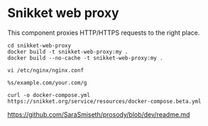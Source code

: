 # Snikket web proxy

This component proxies HTTP/HTTPS requests to the right place.
```
cd snikket-web-proxy
docker build -t snikket-web-proxy:my .
docker build --no-cache -t snikket-web-proxy:my .

vi /etc/nginx/nginx.conf

%s/example.com/your.com/g

curl -o docker-compose.yml https://snikket.org/service/resources/docker-compose.beta.yml
```

https://github.com/SaraSmiseth/prosody/blob/dev/readme.md
